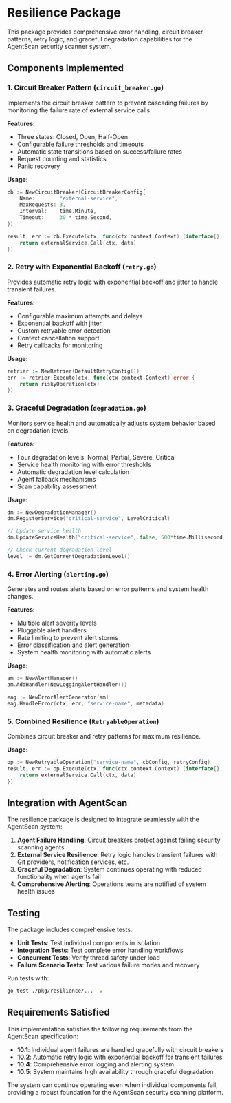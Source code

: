 # Resilience Package

This package provides comprehensive error handling, circuit breaker patterns, retry logic, and graceful degradation capabilities for the AgentScan security scanner system.

## Components Implemented

### 1. Circuit Breaker Pattern (`circuit_breaker.go`)

Implements the circuit breaker pattern to prevent cascading failures by monitoring the failure rate of external service calls.

**Features:**
- Three states: Closed, Open, Half-Open
- Configurable failure thresholds and timeouts
- Automatic state transitions based on success/failure rates
- Request counting and statistics
- Panic recovery

**Usage:**
```go
cb := NewCircuitBreaker(CircuitBreakerConfig{
    Name:        "external-service",
    MaxRequests: 3,
    Interval:    time.Minute,
    Timeout:     30 * time.Second,
})

result, err := cb.Execute(ctx, func(ctx context.Context) (interface{}, error) {
    return externalService.Call(ctx, data)
})
```

### 2. Retry with Exponential Backoff (`retry.go`)

Provides automatic retry logic with exponential backoff and jitter to handle transient failures.

**Features:**
- Configurable maximum attempts and delays
- Exponential backoff with jitter
- Custom retryable error detection
- Context cancellation support
- Retry callbacks for monitoring

**Usage:**
```go
retrier := NewRetrier(DefaultRetryConfig())
err := retrier.Execute(ctx, func(ctx context.Context) error {
    return riskyOperation(ctx)
})
```

### 3. Graceful Degradation (`degradation.go`)

Monitors service health and automatically adjusts system behavior based on degradation levels.

**Features:**
- Four degradation levels: Normal, Partial, Severe, Critical
- Service health monitoring with error thresholds
- Automatic degradation level calculation
- Agent fallback mechanisms
- Scan capability assessment

**Usage:**
```go
dm := NewDegradationManager()
dm.RegisterService("critical-service", LevelCritical)

// Update service health
dm.UpdateServiceHealth("critical-service", false, 500*time.Millisecond, "Service down")

// Check current degradation level
level := dm.GetCurrentDegradationLevel()
```

### 4. Error Alerting (`alerting.go`)

Generates and routes alerts based on error patterns and system health changes.

**Features:**
- Multiple alert severity levels
- Pluggable alert handlers
- Rate limiting to prevent alert storms
- Error classification and alert generation
- System health monitoring with automatic alerts

**Usage:**
```go
am := NewAlertManager()
am.AddHandler(NewLoggingAlertHandler())

eag := NewErrorAlertGenerator(am)
eag.HandleError(ctx, err, "service-name", metadata)
```

### 5. Combined Resilience (`RetryableOperation`)

Combines circuit breaker and retry patterns for maximum resilience.

**Usage:**
```go
op := NewRetryableOperation("service-name", cbConfig, retryConfig)
result, err := op.Execute(ctx, func(ctx context.Context) (interface{}, error) {
    return externalService.Call(ctx, data)
})
```

## Integration with AgentScan

The resilience package is designed to integrate seamlessly with the AgentScan system:

1. **Agent Failure Handling**: Circuit breakers protect against failing security scanning agents
2. **External Service Resilience**: Retry logic handles transient failures with Git providers, notification services, etc.
3. **Graceful Degradation**: System continues operating with reduced functionality when agents fail
4. **Comprehensive Alerting**: Operations teams are notified of system health issues

## Testing

The package includes comprehensive tests:

- **Unit Tests**: Test individual components in isolation
- **Integration Tests**: Test complete error handling workflows
- **Concurrent Tests**: Verify thread safety under load
- **Failure Scenario Tests**: Test various failure modes and recovery

Run tests with:
```bash
go test ./pkg/resilience/... -v
```

## Requirements Satisfied

This implementation satisfies the following requirements from the AgentScan specification:

- **10.1**: Individual agent failures are handled gracefully with circuit breakers
- **10.2**: Automatic retry logic with exponential backoff for transient failures
- **10.4**: Comprehensive error logging and alerting system
- **10.5**: System maintains high availability through graceful degradation

The system can continue operating even when individual components fail, providing a robust foundation for the AgentScan security scanning platform.